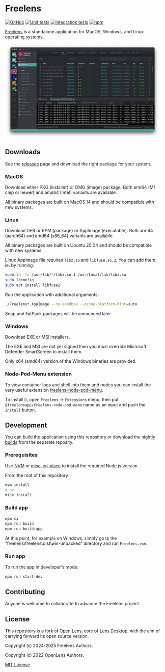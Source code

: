 # Freelens

<!-- markdownlint-disable MD013 -->

[![GitHub](https://img.shields.io/github/v/release/freelensapp/freelens?display_name=tag&sort=semver)](https://github.com/freelensapp/freelens)
[![Unit tests](https://github.com/freelensapp/freelens/actions/workflows/unit-tests.yaml/badge.svg)](https://github.com/freelensapp/freelens/actions/workflows/unit-tests.yaml)
[![Integration tests](https://github.com/freelensapp/freelens/actions/workflows/integration-tests.yaml/badge.svg)](https://github.com/freelensapp/freelens/actions/workflows/integration-tests.yaml)
[![npm](https://img.shields.io/npm/v/@freelensapp/core.svg)](https://www.npmjs.com/package/@freelensapp/core)

<!-- markdownlint-enable MD013 -->

[Freelens](https://freelens.app) is a standalone application for MacOS,
Windows, and Linux operating systems.

![Screenshot](.github/screenshot.png)

## Downloads

See the [releases](https://github.com/freelensapp/freelens/releases) page and
download the right package for your system.

### MacOS

Download either PKG (installer) or DMG (image) package. Both arm64 (M1 chip
or newer) and amd64 (Intel) variants are available.

All binary packages are built on MacOS 14 and should be compatible with new
systems.

### Linux

Download DEB or RPM (package) or AppImage (executable). Both arm64 (aarch64)
and amd64 (x86_64) variants are available.

All binary packages are built on Ubuntu 20.04 and should be compatible with
new systems.

Linux AppImage file requires `libz.so` and `libfuse.so.2`. You can add them,
ie. by running:

```sh
sudo ln -fs /usr/lib/*/libz.so.1 /usr/local/lib/libz.so
sudo ldconfig
sudo apt install libfuse2
```

Run the application with additional arguments:

```sh
./Freelens*.AppImage --no-sandbox --ozone-platform-hint=auto
```

Snap and FatPack packages will be announced later.

### Windows

Download EXE or MSI installers.

The EXE and MSI are not yet signed then you must override Microsoft Defender
SmartScreen to install them.

Only x64 (amd64) version of the Windows binaries are provided.

### Node-Pod-Menu extension

To view container logs and shell into them and nodes you can install the very
useful extension
[freelens-node-pod-menu](https://github.com/freelensapp/freelens).

To install it, open `Freelens` -> `Extensions` menu, then put
`@freelensapp/freelens-node-pod-menu` name as an input and push the `Install`
button.

## Development

You can build the application using this repository or download the [nightly
builds](https://github.com/freelensapp/freelens-nightly-builds/releases) from
the separate reposity.

### Prerequisites

Use [NVM](https://github.com/nvm-sh/nvm) or
[mise-en-place](https://mise.jdx.dev/) to install the required Node.js
version.

From the root of this repository:

```sh
nvm install
# or
mise install
```

### Build app

```sh
npm ci
npm run build
npm run build:app
```

At this point, for example on Windows, simply go to the
"freelens\freelens\dist\win-unpacked" directory and run `Freelens.exe`.

### Run app

To run the app in developer's mode:

```sh
npm run start-dev
```

## Contributing

Anyone is welcome to collaborate to advance the Freelens project.

## License

This repository is a fork of [Open
Lens](https://github.com/freelensapp/freelens/tree/master), core of [Lens
Desktop](https://k8slens.dev), with the aim of carrying forward its open
source version.

Copyright (c) 2024-2025 Freelens Authors.

Copyright (c) 2022 OpenLens Authors.

[MIT License](https://opensource.org/licenses/MIT)
